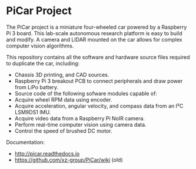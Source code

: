 PiCar Project
========================

The PiCar project is a miniature four-wheeled car powered by a Raspberry Pi 3 board. 
This lab-scale autonomous research platform is easy to build and modify. A camera and LIDAR mounted on the car allows for complex computer vision algorithms. 

This repository contains all the software and hardware source files required to duplicate the car, including:
* Chassis 3D printing, and CAD sources.
* Raspberry Pi 3 breakout PCB to connect peripherals and draw power from LiPo battery.
* Source code of the following sofware modules capable of:
 * Acquire wheel RPM data using encoder.
 * Acquire acceleration, angular velocity, and compass data from an I²C LSM9DS1 IMU.
 * Acquire video data from a Raspberry Pi NoIR camera.
 * Perform real-time computer vision using camera data.
 * Control the speed of brushed DC motor.

Documentation: 
- http://picar.readthedocs.io 
- https://github.com/xz-group/PiCar/wiki (old)
